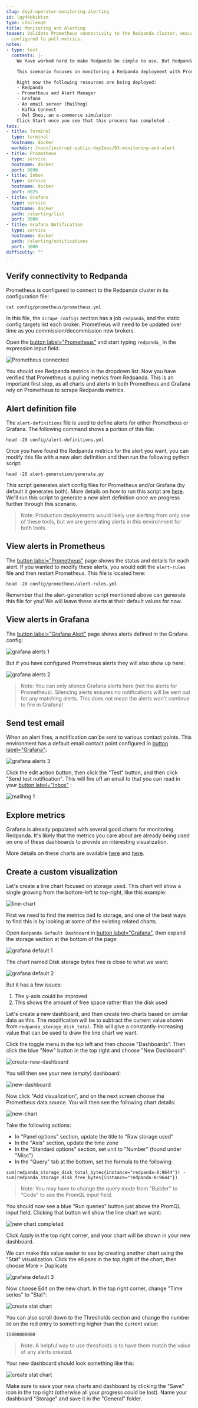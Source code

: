 ```yaml
---
slug: day2-operator-monitoring-alerting
id: lqy4kbkiktzm
type: challenge
title: Monitoring and Alerting
teaser: Validate Prometheus connectivity to the Redpanda cluster, ensuring it's properly
  configured to pull metrics.
notes:
- type: text
  contents: |-
    We have worked hard to make Redpanda be simple to use. But Redpanda is not perfectly tuned for every use case out of the box, and monitoring the health of your system over time is an important focus for any serious deployment. This enables the ability to configure Redpanda to be best suited for your use case.

    This scenario focuses on monitoring a Redpanda deployment with Prometheus and Grafana. It also shows how alerting can be configured once in order to generate proper configuration for both Prometheus and Grafana. Having the ability to generate either Prometheus or Grafana configuration from a single alerts definition source makes it possible for you to choose the best tool for your organization.

    Right now the following resources are being deployed:
    - Redpanda
    - Prometheus and Alert Manager
    - Grafana
    - An email server (Mailhog)
    - Kafka Connect
    - Owl Shop, an e-commerce simulation
    Click Start once you see that this process has completed .
tabs:
- title: Terminal
  type: terminal
  hostname: docker
  workdir: /root/instruqt-public-day2ops/03-monitoring-and-alert
- title: Prometheus
  type: service
  hostname: docker
  port: 9090
- title: Inbox
  type: service
  hostname: docker
  port: 8025
- title: Grafana
  type: service
  hostname: docker
  path: /alerting/list
  port: 3000
- title: Grafana Notification
  type: service
  hostname: docker
  path: /alerting/notifications
  port: 3000
difficulty: ""
---
```

## Verify connectivity to Redpanda

Prometheus is configured to connect to the Redpanda cluster in its configuration file:

```bash,run
cat config/prometheus/prometheus.yml
```

In this file, the `scrape_configs` section has a job `redpanda`, and the static config targets list each broker. Prometheus will need to be updated over time as you commission/decommission new brokers.

Open the [button label="Prometheus"](tab-1) and start typing `redpanda_` in the expression input field.

![Prometheus connected](../assets/prom2.png)

You should see Redpanda metrics in the dropdown list. Now you have verified that Prometheus is pulling metrics from Redpanda. This is an important first step, as all charts and alerts in both Prometheus and Grafana rely on Prometheus to scrape Redpanda metrics.

## Alert definition file

The `alert-definitions` file is used to define alerts for either Prometheus or Grafana. The following command shows a portion of this file:

```bash,run
head -20 config/alert-definitions.yml
```

Once you have found the Redpanda metrics for the alert you want, you can modify this file with a new alert definition and then run the following python script:

```bash,run
head -20 alert-generation/generate.py
```

This script generates alert config files for Prometheus and/or Grafana (by default it generates both). More details on how to run this script are [here](https://github.com/redpanda-data/observability/blob/main/alert-generation/README.md). We'll run this script to generate a new alert definition once we progress further through this scenario.

> Note: Production deployments would likely use alerting from only one of these tools, but we are generating alerts in this environment for both tools.

## View alerts in Prometheus

The [button label="Prometheus"](tab-1) page shows the status and details for each alert. If you wanted to modify these alerts, you would edit the `alert-rules` file and then restart Prometheus. This file is located here:

```bash,run
head -20 config/prometheus/alert-rules.yml
```

Remember that the alert-generation script mentioned above can generate this file for you! We will leave these alerts at their default values for now.

## View alerts in Grafana

The [button label="Grafana Alert"](tab-3)  page shows alerts defined in the Grafana config:

![grafana alerts 1](../assets/grafana-alerts-1.png)

But if you have configured Prometheus alerts they will also show up here:

![grafana alerts 2](../assets/grafana-alerts-2.png)

> Note: You can only silence Grafana alerts here (not the alerts for Prometheus). Silencing alerts ensures no notifications will be sent out for any matching alerts. This does not mean the alerts won't continue to fire in Grafana!

## Send test email

When an alert fires, a notification can be sent to various contact points. This environment has a default email contact point configured in [button label="Grafana"](tab-4):

![grafana alerts 3](../assets/grafana-alerts-3.png)

Click the edit action button, then click the "Test" button, and then click "Send test notification". This will fire off an email to that you can read in your [button label="Inbox"](tab-2) :

![mailhog 1](../assets/mailhog-1.png)

## Explore metrics

Grafana is already populated with several good charts for monitoring Redpanda. It's likely that the metrics you care about are already being used on one of these dashboards to provide an interesting visualization.

More details on these charts are available [here](https://github.com/redpanda-data/observability) and [here](https://docs.redpanda.com/docs/manage/monitoring/#use-redpanda-monitoring-examples).

## Create a custom visualization

Let's create a line chart focused on storage used. This chart will show a single growing from the bottom-left to top-right, like this example:

![line-chart](../assets/line-chart.png)

First we need to find the metrics tied to storage, and one of the best ways to find this is by looking at some of the existing related charts.

Open `Redpanda Default Dashboard` in [button label="Grafana"](tab-3), then expand the storage section at the bottom of the page:

![grafana default 1](../assets/grafana-default-1.png)

The chart named Disk storage bytes free is close to what we want:

![grafana default 2](../assets/grafana-default-2.png)

But it has a few issues:
1. The y-axis could be improved
2. This shows the amount of free space rather than the disk used

Let's create a new dashboard, and then create two charts based on similar data as this. The modification will be to subtract the current value shown from `redpanda_storage_disk_total`. This will give a constantly-increasing value that can be used to draw the line chart we want.

Click the toggle menu in the top left and then choose "Dashboards". Then click the blue "New" button in the top right and choose "New Dashboard":

![create-new-dashboard](../assets/create-new-dashboard.png)

You will then see your new (empty) dashboard:

![new-dashboard](../assets/new-dashboard.png)

Now click "Add visualization", and on the next screen choose the Prometheus data source. You will then see the following chart details:

![new-chart](../assets/new-chart.png)

Take the following actions:

- In "Panel options" section, update the title to "Raw storage used"
- In the "Axis" section, update the time zone
- In the "Standard options" section, set unit to "Number" (found under "Misc")
- In the "Query" tab at the bottom, set the formula to the following:

```
sum(redpanda_storage_disk_total_bytes{instance="redpanda-0:9644"}) - sum(redpanda_storage_disk_free_bytes{instance="redpanda-0:9644"})
```

> Note: You may have to change the query mode from "Builder" to "Code" to see the PromQL input field.

You should now see a blue "Run queries" button just above the PromQL input field. Clicking that button will show the line chart we want:

![new chart completed](../assets/new-chart-completed.png)

Click Apply in the top right corner, and your chart will be shown in your new dashboard.

We can make this value easier to see by creating another chart using the "Stat" visualization. Click the ellipses in the top right of the chart, then choose More > Duplicate

![grafana default 3](../assets/grafana-default-3.png)

Now choose Edit on the new chart. In the top right corner, change "Time series" to "Stat":

![create stat chart](../assets/create-stat-chart.png)

You can also scroll down to the Thresholds section and change the number `80` on the red entry to something higher than the current value:

```
15000000000
```

> Note: A helpful way to use thresholds is to have them match the value of any alerts created.

Your new dashboard should look something like this:

![create stat chart](../assets/create-stat-chart.png)

Make sure to save your new charts and dashboard by clicking the "Save" icon in the top right (otherwise all your progress could be lost). Name your dashboard "Storage" and save it in the "General" folder.

